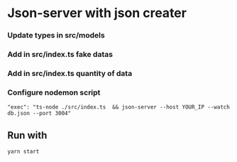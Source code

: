 # Json-server with json creater
### Update types in src/models  
### Add in src/index.ts fake datas
### Add in src/index.ts quantity of data
### Configure nodemon script
    "exec": "ts-node ./src/index.ts  && json-server --host YOUR_IP --watch db.json --port 3004"


## Run with 
    yarn start